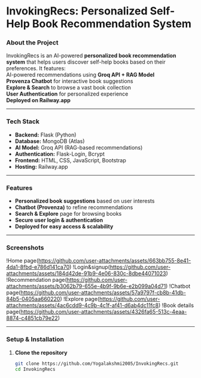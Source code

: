 #  InvokingRecs: Personalized Self-Help Book Recommendation System  

###  About the Project  
InvokingRecs is an AI-powered **personalized book recommendation system** that helps users discover self-help books based on their preferences. It features:  
AI-powered recommendations using **Groq API + RAG Model**  
 **Provenza Chatbot** for interactive book suggestions  
**Explore & Search** to browse a vast book collection  
 **User Authentication** for personalized experience  
 **Deployed on Railway.app**  

---

###  Tech Stack  
- **Backend:** Flask (Python)  
- **Database:** MongoDB (Atlas)  
- **AI Model:** Groq API (RAG-based recommendations)  
- **Authentication:** Flask-Login, Bcrypt  
- **Frontend:** HTML, CSS, JavaScript, Bootstrap  
- **Hosting:** Railway.app  

---

###  Features  
-  **Personalized book suggestions** based on user interests  
-  **Chatbot (Provenza)** to refine recommendations  
-  **Search & Explore** page for browsing books  
-  **Secure user login & authentication**  
-  **Deployed for easy access & scalability**  

---

###  Screenshots  
!Home page(https://github.com/user-attachments/assets/663bb755-8e41-4da1-8fbd-e786d141ca70)
!Login&signup(https://github.com/user-attachments/assets/184d42de-91b9-4e06-830c-8dbe44071023)
!Recommendation page(https://github.com/user-attachments/assets/b3062b79-655e-4b9f-9b6e-e2b099a04d71)
!Chatbot page(https://github.com/user-attachments/assets/57a9797f-cb8b-41db-84b5-0405aa660220)
!Explore page(https://github.com/user-attachments/assets/4ac6cdd9-4c9b-4c1f-af41-d6ab4dc11fc8)
!Book details page(https://github.com/user-attachments/assets/4326fa65-513c-4eaa-8874-c4851cb79e22)

---

###  Setup & Installation  

1. **Clone the repository**  
   ```sh
   git clone https://github.com/Yogalakshmi2005/InvokingRecs.git
   cd InvokingRecs
